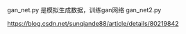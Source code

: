 


gan_net.py 是模拟生成数据，训练gan网络
gan_net2.py




https://blog.csdn.net/sunqiande88/article/details/80219842
